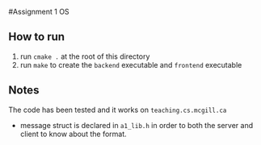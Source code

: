 #Assignment 1 OS

## How to run
1. run `cmake .` at the root of this directory
2. run `make` to create the `backend` executable and `frontend` executable


## Notes
The code has been tested and it works on `teaching.cs.mcgill.ca`

* message struct is declared in `a1_lib.h` in order to both the server and client to know about the format. 